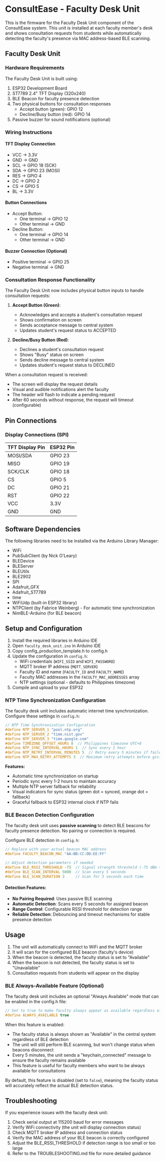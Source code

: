 # ConsultEase - Faculty Desk Unit

This is the firmware for the Faculty Desk Unit component of the ConsultEase system. This unit is installed at each faculty member's desk and shows consultation requests from students while automatically detecting the faculty's presence via MAC address-based BLE scanning.

## Faculty Desk Unit

### Hardware Requirements

The Faculty Desk Unit is built using:

1. ESP32 Development Board
2. ST7789 2.4" TFT Display (320x240)
3. BLE Beacon for faculty presence detection
4. Two physical buttons for consultation responses
   - Accept button (green): GPIO 12
   - Decline/Busy button (red): GPIO 14
5. Passive buzzer for sound notifications (optional)

### Wiring Instructions

#### TFT Display Connection
- VCC → 3.3V
- GND → GND
- SCL → GPIO 18 (SCK)
- SDA → GPIO 23 (MOSI)
- RES → GPIO 4
- DC → GPIO 2
- CS → GPIO 5
- BL → 3.3V

#### Button Connections
- Accept Button: 
  - One terminal → GPIO 12 
  - Other terminal → GND
- Decline Button: 
  - One terminal → GPIO 14
  - Other terminal → GND

#### Buzzer Connection (Optional)
- Positive terminal → GPIO 25
- Negative terminal → GND

### Consultation Response Functionality

The Faculty Desk Unit now includes physical button inputs to handle consultation requests:

1. **Accept Button (Green)**: 
   - Acknowledges and accepts a student's consultation request
   - Shows confirmation on screen
   - Sends acceptance message to central system
   - Updates student's request status to ACCEPTED

2. **Decline/Busy Button (Red)**:
   - Declines a student's consultation request
   - Shows "Busy" status on screen
   - Sends decline message to central system
   - Updates student's request status to DECLINED

When a consultation request is received:
- The screen will display the request details
- Visual and audible notifications alert the faculty
- The header will flash to indicate a pending request
- After 60 seconds without response, the request will timeout (configurable)

## Pin Connections

### Display Connections (SPI)
| TFT Display Pin | ESP32 Pin |
|-----------------|-----------|
| MOSI/SDA        | GPIO 23   |
| MISO            | GPIO 19   |
| SCK/CLK         | GPIO 18   |
| CS              | GPIO 5    |
| DC              | GPIO 21   |
| RST             | GPIO 22   |
| VCC             | 3.3V      |
| GND             | GND       |

## Software Dependencies

The following libraries need to be installed via the Arduino Library Manager:

- WiFi
- PubSubClient (by Nick O'Leary)
- BLEDevice
- BLEServer
- BLEUtils
- BLE2902
- SPI
- Adafruit_GFX
- Adafruit_ST7789
- time
- WiFiUdp (built-in ESP32 library)
- NTPClient (by Fabrice Weinberg) - For automatic time synchronization
- NimBLE-Arduino (for BLE beacon)

## Setup and Configuration

1. Install the required libraries in Arduino IDE
2. Open `faculty_desk_unit.ino` in Arduino IDE
3. Copy config_production_template.h to config.h
4. Update the configuration in `config.h`:
   - WiFi credentials (`WIFI_SSID` and `WIFI_PASSWORD`)
   - MQTT broker IP address (`MQTT_SERVER`)
   - Faculty ID and name (`FACULTY_ID` and `FACULTY_NAME`)
   - Faculty MAC addresses in the `FACULTY_MAC_ADDRESSES` array
   - NTP settings (optional - defaults to Philippines timezone)
5. Compile and upload to your ESP32

### NTP Time Synchronization Configuration

The faculty desk unit includes automatic internet time synchronization. Configure these settings in `config.h`:

```cpp
// NTP Time Synchronization Configuration
#define NTP_SERVER_1 "pool.ntp.org"
#define NTP_SERVER_2 "time.nist.gov"
#define NTP_SERVER_3 "time.google.com"
#define TIMEZONE_OFFSET_HOURS 8  // Philippines timezone UTC+8
#define NTP_SYNC_INTERVAL_HOURS 1  // Sync every 1 hour
#define NTP_RETRY_INTERVAL_MINUTES 5  // Retry every 5 minutes if failed
#define NTP_MAX_RETRY_ATTEMPTS 3  // Maximum retry attempts before giving up
```

**Features:**
- Automatic time synchronization on startup
- Periodic sync every 1-2 hours to maintain accuracy
- Multiple NTP server fallback for reliability
- Visual indicators for sync status (green dot = synced, orange dot = fallback)
- Graceful fallback to ESP32 internal clock if NTP fails

### BLE Beacon Detection Configuration

The faculty desk unit uses **passive scanning** to detect BLE beacons for faculty presence detection. No pairing or connection is required.

Configure BLE detection in `config.h`:

```cpp
// Replace with your actual beacon MAC address
#define FACULTY_BEACON_MAC "AA:BB:CC:DD:EE:FF"

// Adjust detection parameters if needed
#define BLE_RSSI_THRESHOLD -75  // Signal strength threshold (-75 dBm ≈ 5-10 meters)
#define BLE_SCAN_INTERVAL 5000  // Scan every 5 seconds
#define BLE_SCAN_DURATION 3     // Scan for 3 seconds each time
```

#### Detection Features:
- **No Pairing Required**: Uses passive BLE scanning
- **Automatic Detection**: Scans every 5 seconds for assigned beacon
- **Range Control**: Configurable RSSI threshold for detection range
- **Reliable Detection**: Debouncing and timeout mechanisms for stable presence detection

## Usage

1. The unit will automatically connect to WiFi and the MQTT broker
2. It will scan for the configured BLE beacon (faculty's device)
3. When the beacon is detected, the faculty status is set to "Available"
4. When the beacon is not detected, the faculty status is set to "Unavailable"
5. Consultation requests from students will appear on the display

### BLE Always-Available Feature (Optional)

The faculty desk unit includes an optional "Always Available" mode that can be enabled in the config.h file:

```cpp
// Set to true to make faculty always appear as available regardless of BLE connection
#define ALWAYS_AVAILABLE true
```

When this feature is enabled:
- The faculty status is always shown as "Available" in the central system regardless of BLE detection
- The unit will still perform BLE scanning, but won't change status when beacons disconnect
- Every 5 minutes, the unit sends a "keychain_connected" message to ensure the faculty remains available
- This feature is useful for faculty members who want to be always available for consultations

By default, this feature is disabled (set to `false`), meaning the faculty status will accurately reflect the actual BLE detection status.

## Troubleshooting

If you experience issues with the faculty desk unit:

1. Check serial output at 115200 baud for error messages
2. Verify WiFi connectivity (the unit will display connection status)
3. Check MQTT broker IP address and connection status
4. Verify the MAC address of your BLE beacon is correctly configured
5. Adjust the BLE_RSSI_THRESHOLD if detection range is too small or too large
6. Refer to the TROUBLESHOOTING.md file for more detailed guidance